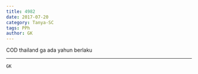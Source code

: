 ```yaml
---
title: 4982
date: 2017-07-20
category: Tanya-SC
tags: PPh
author: GK
---
```


COD thailand ga ada yahun berlaku

---



`GK`
